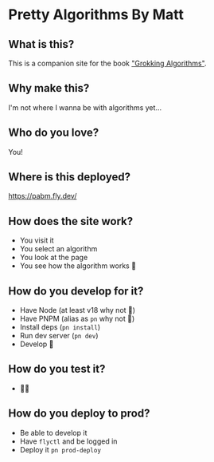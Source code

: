 # Pretty Algorithms By Matt

## What is this?

This is a companion site for the book ["Grokking Algorithms"](https://learning.oreilly.com/library/view/grokking-algorithms/9781617292231/).

## Why make this?

I'm not where I wanna be with algorithms yet...

## Who do you love?

You!

## Where is this deployed?

https://pabm.fly.dev/

## How does the site work?

- You visit it
- You select an algorithm
- You look at the page
- You see how the algorithm works 🤞

## How do you develop for it?

- Have Node (at least v18 why not 🦀)
- Have PNPM (alias as `pn` why not 🦀)
- Install deps (`pn install`)
- Run dev server (`pn dev`)
- Develop 👾

## How do you test it?

- 🤦‍♂️

## How do you deploy to prod?

- Be able to develop it
- Have `flyctl` and be logged in
- Deploy it `pn prod-deploy`
